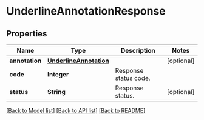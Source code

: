 
# UnderlineAnnotationResponse


## Properties
Name | Type | Description | Notes
------------ | ------------- | ------------- | -------------
**annotation** | [**UnderlineAnnotation**](UnderlineAnnotation.md) |  | [optional]
**code** | **Integer** | Response status code. | 
**status** | **String** | Response status. | [optional]


[[Back to Model list]](../README.md#documentation-for-models) [[Back to API list]](../README.md#documentation-for-api-endpoints) [[Back to README]](../README.md)


